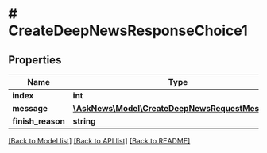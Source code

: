 # # CreateDeepNewsResponseChoice1

## Properties

Name | Type | Description | Notes
------------ | ------------- | ------------- | -------------
**index** | **int** |  |
**message** | [**\AskNews\Model\CreateDeepNewsRequestMessage1**](CreateDeepNewsRequestMessage1.md) |  |
**finish_reason** | **string** |  | [optional]

[[Back to Model list]](../../README.md#models) [[Back to API list]](../../README.md#endpoints) [[Back to README]](../../README.md)
